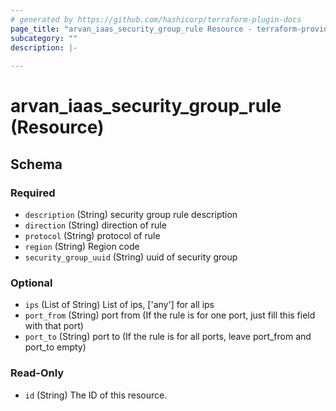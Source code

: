 ```yaml
---
# generated by https://github.com/hashicorp/terraform-plugin-docs
page_title: "arvan_iaas_security_group_rule Resource - terraform-provider-arvan"
subcategory: ""
description: |-
  
---
```


# arvan_iaas_security_group_rule (Resource)





<!-- schema generated by tfplugindocs -->
## Schema

### Required

- `description` (String) security group rule description
- `direction` (String) direction of rule
- `protocol` (String) protocol of rule
- `region` (String) Region code
- `security_group_uuid` (String) uuid of security group

### Optional

- `ips` (List of String) List of ips, ['any'] for all ips
- `port_from` (String) port from (If the rule is for one port, just fill this field with that port)
- `port_to` (String) port to (If the rule is for all ports, leave port_from and port_to empty)

### Read-Only

- `id` (String) The ID of this resource.


